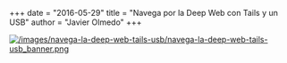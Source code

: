 +++
date = "2016-05-29"
title = "Navega por la Deep Web con Tails y un USB"
author = "Javier Olmedo"
+++

[![/images/navega-la-deep-web-tails-usb/navega-la-deep-web-tails-usb_banner.png](/images/navega-la-deep-web-tails-usb/navega-la-deep-web-tails-usb_banner.png)](/images/navega-la-deep-web-tails-usb/navega-la-deep-web-tails-usb_banner.png)